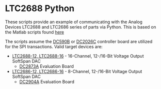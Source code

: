 # LTC2688 Python
These scripts provide an example of communicating with the Analog Devices
LTC2688 and LTC2686 series of parts via Python.  This is based on the Matlab
scripts found [here](https://github.com/BrentK-ADI/MatlabScripts/tree/main/LTC2688)

The scripts assume the [DC590B](https://www.analog.com/en/design-center/evaluation-hardware-and-software/evaluation-boards-kits/dc590b.html) or
[DC2026C](https://www.analog.com/en/design-center/evaluation-hardware-and-software/evaluation-boards-kits/dc2026c.html) controller board are utilized for the
SPI transactions. Valid target devices are:
- [LTC2688-12, LTC2688-16](https://www.analog.com/en/products/ltc2688.html) - 16-Channel, 12-/16-Bit Voltage Output SoftSpan DAC
    - [DC2873A](https://www.analog.com/en/design-center/evaluation-hardware-and-software/evaluation-boards-kits/DC2873A.html) Evaluation Board
- [LTC2686-12, LTC2686-16](https://www.analog.com/en/products/ltc2686.html) - 8-Channel, 12-/16-Bit Voltage Output SoftSpan DAC
    - [DC2904A](https://www.analog.com/en/design-center/evaluation-hardware-and-software/evaluation-boards-kits/DC2904A.html) Evaluation Board

